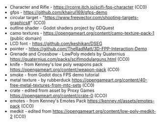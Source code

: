 * Character and Rifle - https://rcorre.itch.io/scifi-fps-character (CC0)
* gfps - https://github.com/khairul169/gfps-demo
* circular target - "https://www.freevector.com/shooting-targets-graphics#" (CC0)
* outline shader - Godot shaders project by GDQuest
* camo textures - https://opengameart.org/content/camo-texture-pack-1 (public domain)
* LCD font - https://github.com/keshikan/DSEG
* pointer - https://github.com/TheRadMatt/3D-FPP-Interaction-Demo
* Grenade and Crossbow - LowPoly models by Quaternius https://quaternius.com/packs/scifimodularguns.html (CC0)
* knife - from Kenney's low poly weapons pack https://opengameart.org/content/weapon-pack (CC0)
* smoke - from Godot docs FPS demo tutorial
* metal texture - by rubberduck https://opengameart.org/content/40-free-metal-textures-from-mtc-sets (CC0)
* crate - edited from asset by Proxy Games https://opengameart.org/content/crate-0 (CCO)
* emotes - from Kenney's Emotes Pack https://kenney.nl/assets/emotes-pack (CCO)
* medkit - edited from https://opengameart.org/content/low-poly-medkit-2 (CC0)
